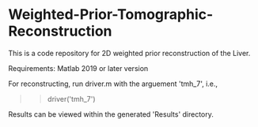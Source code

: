 # Weighted-Prior-Tomographic-Reconstruction

This is a code repository for 2D weighted prior reconstruction of the Liver.

Requirements: Matlab 2019 or later version

For reconstructing, run driver.m with the arguement 'tmh_7', i.e.,
>> driver('tmh_7')

Results can be viewed within the generated 'Results' directory.
